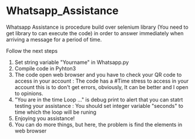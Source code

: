 # Whatsapp_Assistance
Whatsapp Assistance is procedure build over selenium library (You need to get library to can execute the code) in order to answer immediately when arriving a message for a period of time. 

Follow the next steps 

1) Set string variable "Yourname" in Whatsapp.py
2) Compile code in Pyhton3 
3) The code open web browser and you have to check your QR code to access in your account : 
   The code has a #Time stress to access in your account this is to don't get errors, 
   obviously, It can be better and I open to opinions.
4) "You are in the time Loop  ..." is debug print to alert that you can statrt testing your assistance : 
    You should set integer variable "seconds" to time which the loop will be runing 
5) Enjoying you assistance!
6) You can do more things, but here, the problem is find the elements in web browser  
